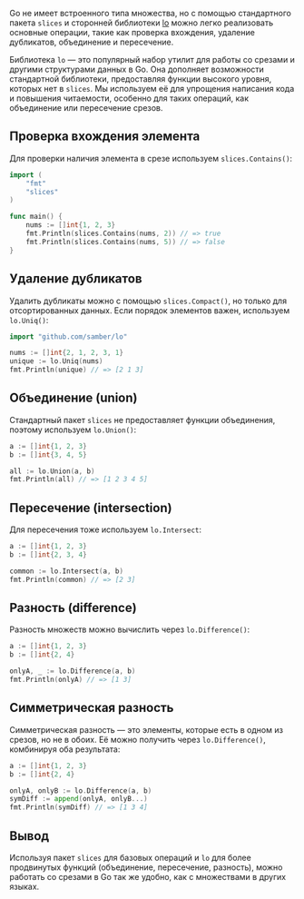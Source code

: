 Go не имеет встроенного типа множества, но с помощью стандартного пакета `slices` и сторонней библиотеки [lo](https://github.com/samber/lo) можно легко реализовать основные операции, такие как проверка вхождения, удаление дубликатов, объединение и пересечение.

Библиотека `lo` — это популярный набор утилит для работы со срезами и другими структурами данных в Go. Она дополняет возможности стандартной библиотеки, предоставляя функции высокого уровня, которых нет в `slices`. Мы используем её для упрощения написания кода и повышения читаемости, особенно для таких операций, как объединение или пересечение срезов.

## Проверка вхождения элемента

Для проверки наличия элемента в срезе используем `slices.Contains()`:

```go
import (
	"fmt"
	"slices"
)

func main() {
	nums := []int{1, 2, 3}
	fmt.Println(slices.Contains(nums, 2)) // => true
	fmt.Println(slices.Contains(nums, 5)) // => false
}
```

## Удаление дубликатов

Удалить дубликаты можно с помощью `slices.Compact()`, но только для отсортированных данных. Если порядок элементов важен, используем `lo.Uniq()`:

```go
import "github.com/samber/lo"

nums := []int{2, 1, 2, 3, 1}
unique := lo.Uniq(nums)
fmt.Println(unique) // => [2 1 3]
```

## Объединение (union)

Стандартный пакет `slices` не предоставляет функции объединения, поэтому используем `lo.Union()`:

```go
a := []int{1, 2, 3}
b := []int{3, 4, 5}

all := lo.Union(a, b)
fmt.Println(all) // => [1 2 3 4 5]
```

## Пересечение (intersection)

Для пересечения тоже используем `lo.Intersect`:

```go
a := []int{1, 2, 3}
b := []int{2, 3, 4}

common := lo.Intersect(a, b)
fmt.Println(common) // => [2 3]
```

## Разность (difference)

Разность множеств можно вычислить через `lo.Difference()`:

```go
a := []int{1, 2, 3}
b := []int{2, 4}

onlyA, _ := lo.Difference(a, b)
fmt.Println(onlyA) // => [1 3]
```

## Симметрическая разность

Симметрическая разность — это элементы, которые есть в одном из срезов, но не в обоих.
Её можно получить через `lo.Difference()`, комбинируя оба результата:

```go
a := []int{1, 2, 3}
b := []int{2, 4}

onlyA, onlyB := lo.Difference(a, b)
symDiff := append(onlyA, onlyB...)
fmt.Println(symDiff) // => [1 3 4]
```

## Вывод

Используя пакет `slices` для базовых операций и `lo` для более продвинутых функций (объединение, пересечение, разность), можно работать со срезами в Go так же удобно, как с множествами в других языках.
